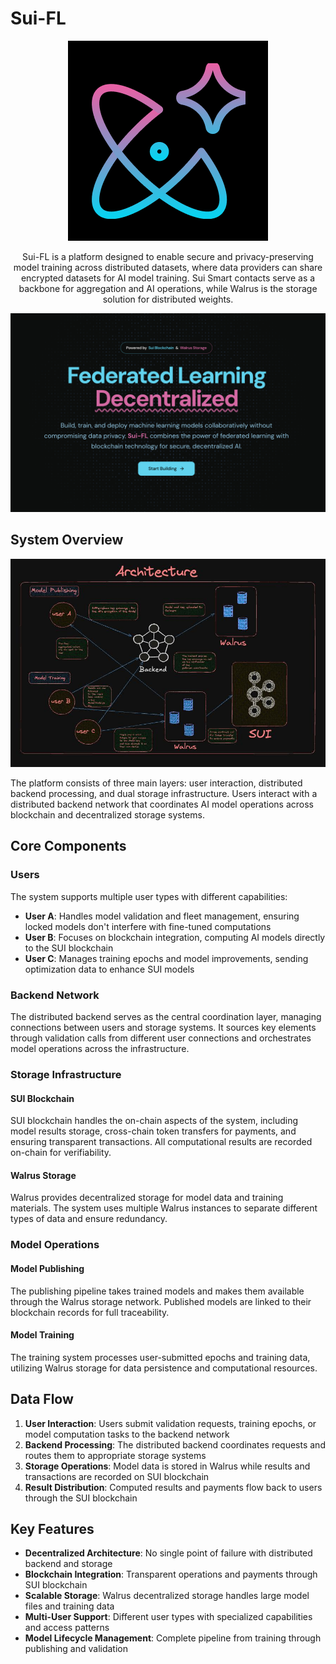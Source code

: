 # Sui-FL

<div align="center">

![Sui-FL](./images/logo.png)

</div>

<div align="center">

Sui-FL is a platform designed to enable secure and privacy-preserving model training across distributed datasets, where data providers can share encrypted datasets for AI model training. Sui Smart contacts serve as a backbone for aggregation and AI operations, while Walrus is the storage solution for distributed weights.

</div>

<div align="center">

![Hero](./images/hero.png)

</div>

## System Overview

<div align="center">

![Architecture](./images/architecture.jpeg)

</div>

The platform consists of three main layers: user interaction, distributed backend processing, and dual storage infrastructure. Users interact with a distributed backend network that coordinates AI model operations across blockchain and decentralized storage systems.

## Core Components

### Users
The system supports multiple user types with different capabilities:
- **User A**: Handles model validation and fleet management, ensuring locked models don't interfere with fine-tuned computations
- **User B**: Focuses on blockchain integration, computing AI models directly to the SUI blockchain
- **User C**: Manages training epochs and model improvements, sending optimization data to enhance SUI models

### Backend Network
The distributed backend serves as the central coordination layer, managing connections between users and storage systems. It sources key elements through validation calls from different user connections and orchestrates model operations across the infrastructure.

### Storage Infrastructure

#### SUI Blockchain
SUI blockchain handles the on-chain aspects of the system, including model results storage, cross-chain token transfers for payments, and ensuring transparent transactions. All computational results are recorded on-chain for verifiability.

#### Walrus Storage
Walrus provides decentralized storage for model data and training materials. The system uses multiple Walrus instances to separate different types of data and ensure redundancy.

### Model Operations

#### Model Publishing
The publishing pipeline takes trained models and makes them available through the Walrus storage network. Published models are linked to their blockchain records for full traceability.

#### Model Training
The training system processes user-submitted epochs and training data, utilizing Walrus storage for data persistence and computational resources.

## Data Flow

1. **User Interaction**: Users submit validation requests, training epochs, or model computation tasks to the backend network
2. **Backend Processing**: The distributed backend coordinates requests and routes them to appropriate storage systems
3. **Storage Operations**: Model data is stored in Walrus while results and transactions are recorded on SUI blockchain
4. **Result Distribution**: Computed results and payments flow back to users through the SUI blockchain

## Key Features

- **Decentralized Architecture**: No single point of failure with distributed backend and storage
- **Blockchain Integration**: Transparent operations and payments through SUI blockchain
- **Scalable Storage**: Walrus decentralized storage handles large model files and training data
- **Multi-User Support**: Different user types with specialized capabilities and access patterns
- **Model Lifecycle Management**: Complete pipeline from training through publishing and validation

